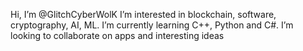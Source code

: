 Hi, I’m @GlitchCyberWolK
I’m interested in blockchain, software, cryptography, AI, ML.
I’m currently learning C++, Python and C#.
I’m looking to collaborate on apps and interesting ideas



<!---
GlitchCyberWolK/GlitchCyberWolK is a ✨ special ✨ repository because its `README.md` (this file) appears on your GitHubhttps://github.com/GlitchCyberWolK/GlitchCyberWolK profile.
You can click the Preview link to take a look at your changes.
--->
